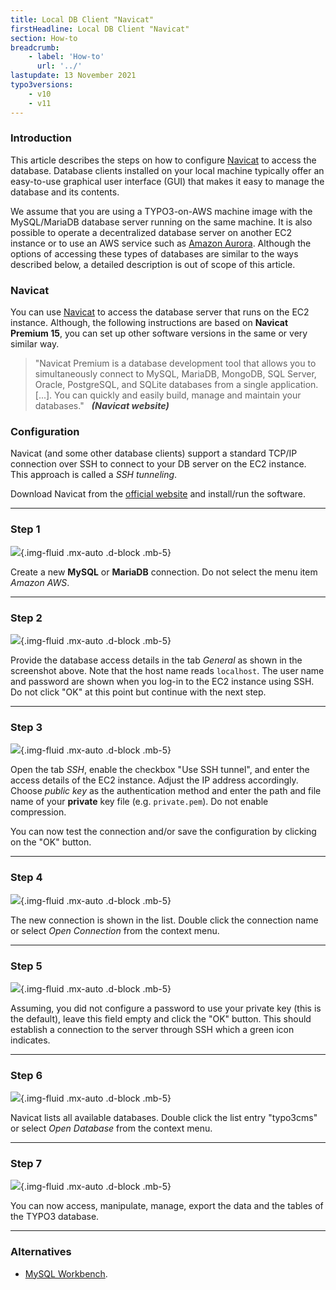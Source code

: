 ```yaml
---
title: Local DB Client "Navicat"
firstHeadline: Local DB Client "Navicat"
section: How-to
breadcrumb:
    - label: 'How-to'
      url: '../'
lastupdate: 13 November 2021
typo3versions:
    - v10
    - v11
---
```


### Introduction

This article describes the steps on how to configure [Navicat](https://www.navicat.com) to access the database. Database clients installed on your local machine typically offer an easy-to-use graphical user interface (GUI) that makes it easy to manage the database and its contents.

We assume that you are using a TYPO3-on-AWS machine image with the MySQL/MariaDB database server running on the same machine. It is also possible to operate a decentralized database server on another EC2 instance or to use an AWS service such as [Amazon Aurora](set-up-typo3-and-amazon-aurora.md). Although the options of accessing these types of databases are similar to the ways described below, a detailed description is out of scope of this article.

### Navicat

You can use [Navicat](https://www.navicat.com) to access the database server that runs on the EC2 instance. Although, the following instructions are based on **Navicat Premium 15**, you can set up other software versions in the same or very similar way.

> "Navicat Premium is a database development tool that allows you to simultaneously connect to MySQL, MariaDB, MongoDB, SQL Server, Oracle, PostgreSQL, and SQLite databases from a single application. [...]. You can quickly and easily build, manage and maintain your databases."
<span style="margin-left: 0.5rem; color: #444444; font-size: 0.9rem; font-weight: bold; font-style: italic;">(Navicat website)</span>

### Configuration

Navicat (and some other database clients) support a standard TCP/IP connection over SSH to connect to your DB server on the EC2 instance. This approach is called a *SSH tunneling*.

Download Navicat from the [official website](https://www.navicat.com) and install/run the software.

<hr />

### Step 1

![](images/navicat-1.png){.img-fluid .mx-auto .d-block .mb-5}

Create a new **MySQL** or **MariaDB** connection. Do not select the menu item *Amazon AWS*.

<hr />

### Step 2

![](images/navicat-2.png){.img-fluid .mx-auto .d-block .mb-5}

Provide the database access details in the tab *General* as shown in the screenshot above. Note that the host name reads `localhost`. The user name and password are shown when you log-in to the EC2 instance using SSH. Do not click "OK" at this point but continue with the next step.

<hr />

### Step 3

![](images/navicat-3.png){.img-fluid .mx-auto .d-block .mb-5}

Open the tab *SSH*, enable the checkbox "Use SSH tunnel", and enter the access details of the EC2 instance. Adjust the IP address accordingly. Choose *public key* as the authentication method and enter the path and file name of your **private** key file (e.g. `private.pem`). Do not enable compression.

You can now test the connection and/or save the configuration by clicking on the "OK" button.

<hr />

### Step 4

![](images/navicat-4.png){.img-fluid .mx-auto .d-block .mb-5}

The new connection is shown in the list. Double click the connection name or select *Open Connection* from the context menu.

<hr />

### Step 5

![](images/navicat-5.png){.img-fluid .mx-auto .d-block .mb-5}

Assuming, you did not configure a password to use your private key (this is the default), leave this field empty and click the "OK" button. This should establish a connection to the server through SSH which a green icon indicates.

<hr />

### Step 6

![](images/navicat-6.png){.img-fluid .mx-auto .d-block .mb-5}

Navicat lists all available databases. Double click the list entry "typo3cms" or select *Open Database* from the context menu.

<hr />

### Step 7

![](images/navicat-7.png){.img-fluid .mx-auto .d-block .mb-5}

You can now access, manipulate, manage, export the data and the tables of the TYPO3 database.

<hr />

### Alternatives

- [MySQL Workbench](access-local-database-server-mysql-workbench.md).
